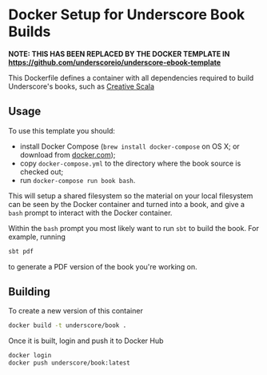 # Docker Setup for Underscore Book Builds

**NOTE: THIS HAS BEEN REPLACED BY THE DOCKER TEMPLATE IN https://github.com/underscoreio/underscore-ebook-template**

This Dockerfile defines a container with all dependencies required to build Underscore's books, such as [Creative Scala](https://github.com/underscoreio/creative-scala/)

## Usage

To use this template you should:


- install Docker Compose (`brew install docker-compose` on OS X; or download from [docker.com](http://docker.com/)); 
- copy `docker-compose.yml` to the directory where the book source is checked out;
- run `docker-compose run book bash`.


This will setup a shared filesystem so the material on your local filesystem can be seen by the Docker container and turned into a book, and give a `bash` prompt to interact with the Docker container.

Within the `bash` prompt you most likely want to run `sbt` to build the book. For example, running

```bash
sbt pdf
```

to generate a PDF version of the book you're working on.


## Building

To create a new version of this container

```bash
docker build -t underscore/book .
```

Once it is built, login and push it to Docker Hub

```bash
docker login 
docker push underscore/book:latest
```

